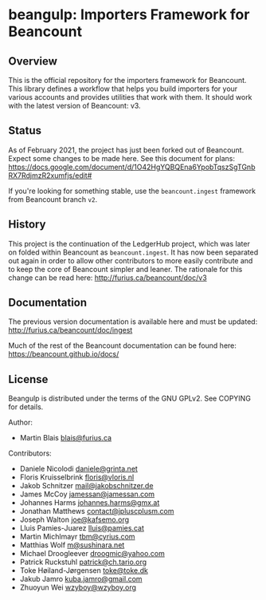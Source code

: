 # beangulp: Importers Framework for Beancount

## Overview

This is the official repository for the importers framework for Beancount. This
library defines a workflow that helps you build importers for your various
accounts and provides utilities that work with them. It should work with the
latest version of Beancount: v3.

## Status

As of February 2021, the project has just been forked out of Beancount.
Expect some changes to be made here.
See this document for plans:
https://docs.google.com/document/d/1O42HgYQBQEna6YpobTqszSgTGnbRX7RdjmzR2xumfjs/edit#

If you're looking for something stable, use the `beancount.ingest` framework
from Beancount branch `v2`.

## History

This project is the continuation of the LedgerHub project, which was later on
folded within Beancount as `beancount.ingest`. It has now been separated out
again in order to allow other contributors to more easily contribute and to keep
the core of Beancount simpler and leaner. The rationale for this change can be
read here:
http://furius.ca/beancount/doc/v3


## Documentation

The previous version documentation is available here and must be updated:
http://furius.ca/beancount/doc/ingest

Much of the rest of the Beancount documentation can be found here:
https://beancount.github.io/docs/


## License

Beangulp is distributed under the terms of the GNU GPLv2. See COPYING for details.

Author:

- Martin Blais <blais@furius.ca>

Contributors:

- Daniele Nicolodi <daniele@grinta.net>
- Floris Kruisselbrink <floris@vloris.nl>
- Jakob Schnitzer <mail@jakobschnitzer.de>
- James McCoy <jamessan@jamessan.com>
- Johannes Harms <johannes.harms@gmx.at>
- Jonathan Matthews <contact@jpluscplusm.com>
- Joseph Walton <joe@kafsemo.org>
- Lluis Pamies-Juarez <lluis@pamies.cat>
- Martin Michlmayr <tbm@cyrius.com>
- Matthias Wolf <m@sushinara.net>
- Michael Droogleever <droogmic@yahoo.com>
- Patrick Ruckstuhl <patrick@ch.tario.org>
- Toke Høiland-Jørgensen <toke@toke.dk>
- Jakub Jamro <kuba.jamro@gmail.com>
- Zhuoyun Wei <wzyboy@wzyboy.org>
